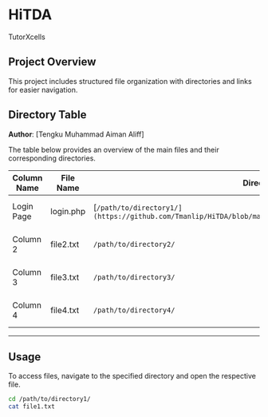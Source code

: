 # HiTDA
TutorXcells


## Project Overview

This project includes structured file organization with directories and links for easier navigation.

## Directory Table
**Author**: [Tengku Muhammad Aiman Aliff]

The table below provides an overview of the main files and their corresponding directories.

| Column Name        | File Name        | Directory Path            | Description                       |
|--------------------|------------------|---------------------------|-----------------------------------|
| Login Page         | login.php       | [`/path/to/directory1/](https://github.com/Tmanlip/HiTDA/blob/main/Tengku%20Aiman/User%20Management/login.php)`    | This displays the login page         |
| Column 2           | file2.txt       | `/path/to/directory2/`    | Description for column 2.         |
| Column 3           | file3.txt       | `/path/to/directory3/`    | Description for column 3.         |
| Column 4           | file4.txt       | `/path/to/directory4/`    | Description for column 4.         |

---

## Usage

To access files, navigate to the specified directory and open the respective file.

```bash
cd /path/to/directory1/
cat file1.txt

